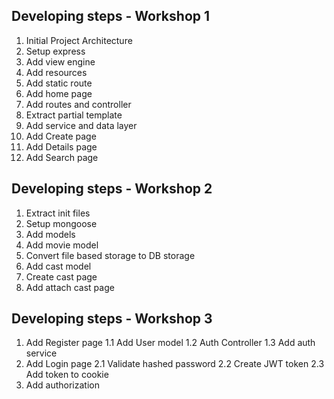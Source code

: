 
## Developing steps - Workshop 1 
1. Initial Project Architecture
2. Setup express
3. Add view engine 
4. Add resources
5. Add static route 
6. Add home page
7. Add routes and controller 
8. Extract partial template
9. Add service and data layer
10. Add Create page
11. Add Details page
12. Add Search page 

## Developing steps - Workshop 2 
1. Extract init files 
2. Setup mongoose
3. Add models
4. Add movie model
5. Convert file based storage to DB storage
6. Add cast model
7. Create cast page
8. Add attach cast page

## Developing steps - Workshop 3
1. Add Register page
    1.1 Add User model
    1.2 Auth Controller 
    1.3 Add auth service 
2. Add Login page
    2.1 Validate hashed password
    2.2 Create JWT token 
    2.3 Add token to cookie
3. Add authorization
